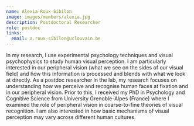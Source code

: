 ```yaml
---
name: Alexia Roux-Sibilon
image: images/members/alexia.jpg
description: Postdoctoral Researcher
role: postdoc
links:
  email: a.roux-sibilon@uclouvain.be
---
```


In my research, I use experimental psychology techniques and visual psychophysics to study human visual perception. I am particularly interested in our peripheral vision (what we see on the sides of our visual field) and how this information is processed and blends with what we look at directly.
As a postdoc researcher in the lab, my research focuses on understanding how we perceive and recognise human faces at fixation and in our peripheral vision. Prior to this, I received my PhD in Psychology and Cognitive Science from University Grenoble-Alpes (France) where I examined the role of peripheral vision in coarse-to-fine theories of visual recognition.
I am also interested in how basic mechanisms of visual perception may vary across different human cultures.
